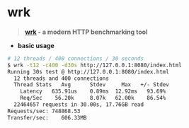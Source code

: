 # wrk

> **[wrk](https://github.com/wg/wrk) - a modern HTTP benchmarking tool**

- **basic usage**

```bash
# 12 threads / 400 connections / 30 seconds
$ wrk -t12 -c400 -d30s http://127.0.0.1:8080/index.html
Running 30s test @ http://127.0.0.1:8080/index.html
  12 threads and 400 connections
  Thread Stats   Avg      Stdev     Max   +/- Stdev
    Latency   635.91us    0.89ms  12.92ms   93.69%
    Req/Sec    56.20k     8.07k   62.00k    86.54%
  22464657 requests in 30.00s, 17.76GB read
Requests/sec: 748868.53
Transfer/sec:    606.33MB
```
